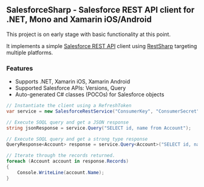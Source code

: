 ## SalesforceSharp - Salesforce REST API client for .NET, Mono and Xamarin iOS/Android

This project is on early stage with basic functionality at this point.

It implements a simple [Salesforce REST API][1] client using [RestSharp][2] targeting multiple platforms.

### Features

* Supports .NET, Xamarin iOS, Xamarin Android
* Supported Salesforce APIs: Versions, Query
* Auto-generated C# classes (POCOs) for Salesforce objects

```csharp
// Instantiate the client using a RefreshToken
var service = new SalesforceRestService("ConsumerKey", "ConsumerSecret", "RefreshToken");

// Execute SOQL query and get a JSON response
string jsonResponse = service.Query("SELECT id, name from Account");

// Execute SOQL query and get a strong type response
QueryResponse<Account> response = service.Query<Account>("SELECT id, name from Account");

// Iterate through the records returned.
foreach (Account account in response.Records)
{
	Console.WriteLine(account.Name);
}
```
  [1]: http://www.salesforce.com/us/developer/docs/api_rest/Content/resources_list.htm
  [2]: http://restsharp.org
